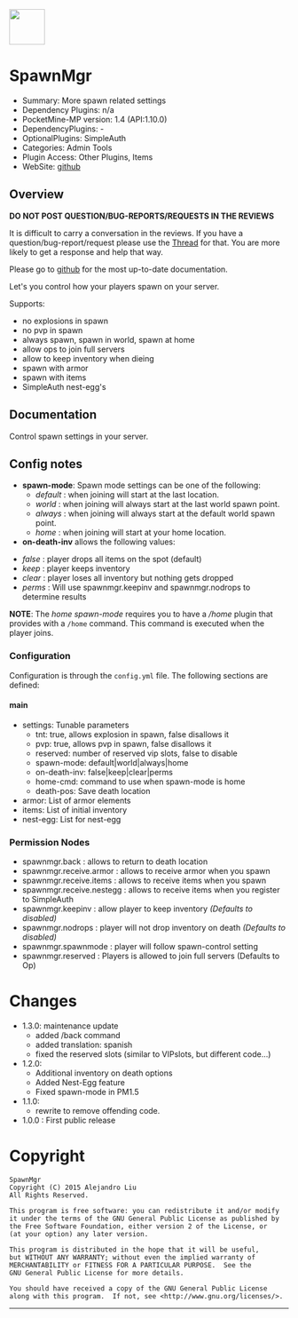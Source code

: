 <img src="https://raw.githubusercontent.com/alejandroliu/pocketmine-plugins/master/Media/spawnicon.png" style="width:64px;height:64px" width="64" height="64"/>

# SpawnMgr

* Summary: More spawn related settings
* Dependency Plugins: n/a
* PocketMine-MP version: 1.4 (API:1.10.0)
* DependencyPlugins: -
* OptionalPlugins: SimpleAuth
* Categories: Admin Tools
* Plugin Access: Other Plugins, Items
* WebSite: [github](https://github.com/alejandroliu/pocketmine-plugins/tree/master/SpawnMgr)

## Overview

**DO NOT POST QUESTION/BUG-REPORTS/REQUESTS IN THE REVIEWS**

It is difficult to carry a conversation in the reviews.  If you have a
question/bug-report/request please use the
[Thread](http://forums.pocketmine.net/plugins/spawnmgr.1141/)
for that.  You are more likely to get a response and help that way.

Please go to
[github](https://github.com/alejandroliu/pocketmine-plugins/tree/master/SpawnMgr)
for the most up-to-date documentation.

Let's you control how your players spawn on your server.

Supports:

* no explosions in spawn
* no pvp in spawn
* always spawn, spawn in world, spawn at home
* allow ops to join full servers
* allow to keep inventory when dieing
* spawn with armor
* spawn with items
* SimpleAuth nest-egg's

## Documentation

Control spawn settings in your server.

## Config notes

* **spawn-mode**: Spawn mode settings can be one of the following:
  - *default* : when joining will start at the last location.
  - *world* : when joining will always start at the last world
    spawn point.
  - *always* : when joining will always start at the default world
    spawn point.
  - *home* : when joining will start at your home location.
* **on-death-inv** allows the following values:
 - *false* : player drops all items on the spot (default)
 - *keep* : player keeps inventory
 - *clear* : player loses all inventory but nothing gets dropped
 - *perms* : Will use spawnmgr.keepinv and spawnmgr.nodrops to
   determine results

**NOTE**: The *home* *spawn-mode* requires you to have a */home*
plugin that provides with a `/home` command.  This command is executed
when the player joins.

### Configuration

Configuration is through the `config.yml` file.
The following sections are defined:

#### main

*  settings: Tunable parameters
	*  tnt: true, allows explosion in spawn, false disallows it
	*  pvp: true, allows pvp in spawn, false disallows it
	*  reserved: number of reserved vip slots, false to disable
	*  spawn-mode: default|world|always|home
	*  on-death-inv: false|keep|clear|perms
	*  home-cmd: command to use when spawn-mode is home
	*  death-pos: Save death location
*  armor: List of armor elements
*  items: List of initial inventory
*  nest-egg: List for nest-egg


### Permission Nodes

* spawnmgr.back : allows to return to death location
* spawnmgr.receive.armor : allows to receive armor when you spawn
* spawnmgr.receive.items : allows to receive items when you spawn
* spawnmgr.receive.nestegg : allows to receive items when you register to SimpleAuth
* spawnmgr.keepinv : allow player to keep inventory
  _(Defaults to disabled)_
* spawnmgr.nodrops : player will not drop inventory on death
  _(Defaults to disabled)_
* spawnmgr.spawnmode : player will follow spawn-control setting
* spawnmgr.reserved : Players is allowed to join full servers
  (Defaults to Op)


# Changes

* 1.3.0: maintenance update
  * added /back command
  * added translation: spanish
  * fixed the reserved slots (similar to VIPslots, but different code...)
* 1.2.0:
  * Additional inventory on death options
  * Added Nest-Egg feature
  * Fixed spawn-mode in PM1.5
* 1.1.0:
  * rewrite to remove offending code.
* 1.0.0 : First public release

# Copyright

    SpawnMgr
    Copyright (C) 2015 Alejandro Liu
    All Rights Reserved.

    This program is free software: you can redistribute it and/or modify
    it under the terms of the GNU General Public License as published by
    the Free Software Foundation, either version 2 of the License, or
    (at your option) any later version.

    This program is distributed in the hope that it will be useful,
    but WITHOUT ANY WARRANTY; without even the implied warranty of
    MERCHANTABILITY or FITNESS FOR A PARTICULAR PURPOSE.  See the
    GNU General Public License for more details.

    You should have received a copy of the GNU General Public License
    along with this program.  If not, see <http://www.gnu.org/licenses/>.

* * *

